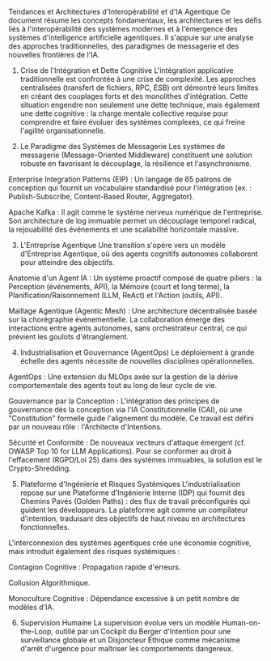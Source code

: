 Tendances et Architectures d'Interopérabilité et d'IA Agentique
Ce document résume les concepts fondamentaux, les architectures et les défis liés à l'interopérabilité des systèmes modernes et à l'émergence des systèmes d'intelligence artificielle agentiques. Il s'appuie sur une analyse des approches traditionnelles, des paradigmes de messagerie et des nouvelles frontières de l'IA.

1. Crise de l'Intégration et Dette Cognitive
L'intégration applicative traditionnelle est confrontée à une crise de complexité. Les approches centralisées (transfert de fichiers, RPC, ESB) ont démontré leurs limites en créant des couplages forts et des monolithes d'intégration. Cette situation engendre non seulement une dette technique, mais également une dette cognitive : la charge mentale collective requise pour comprendre et faire évoluer des systèmes complexes, ce qui freine l'agilité organisationnelle.

2. Le Paradigme des Systèmes de Messagerie
Les systèmes de messagerie (Message-Oriented Middleware) constituent une solution robuste en favorisant le découplage, la résilience et l'asynchronisme.

Enterprise Integration Patterns (EIP) : Un langage de 65 patrons de conception qui fournit un vocabulaire standardisé pour l'intégration (ex. : Publish-Subscribe, Content-Based Router, Aggregator).

Apache Kafka : Il agit comme le système nerveux numérique de l'entreprise. Son architecture de log immuable permet un découplage temporel radical, la rejouabilité des événements et une scalabilité horizontale massive.

3. L'Entreprise Agentique
Une transition s'opère vers un modèle d'Entreprise Agentique, où des agents cognitifs autonomes collaborent pour atteindre des objectifs.

Anatomie d'un Agent IA : Un système proactif composé de quatre piliers : la Perception (événements, API), la Mémoire (court et long terme), la Planification/Raisonnement (LLM, ReAct) et l'Action (outils, API).

Maillage Agentique (Agentic Mesh) : Une architecture décentralisée basée sur la chorégraphie événementielle. La collaboration émerge des interactions entre agents autonomes, sans orchestrateur central, ce qui prévient les goulots d'étranglement.

4. Industrialisation et Gouvernance (AgentOps)
Le déploiement à grande échelle des agents nécessite de nouvelles disciplines opérationnelles.

AgentOps : Une extension du MLOps axée sur la gestion de la dérive comportementale des agents tout au long de leur cycle de vie.

Gouvernance par la Conception : L'intégration des principes de gouvernance dès la conception via l'IA Constitutionnelle (CAI), où une "Constitution" formelle guide l'alignement du modèle. Ce travail est défini par un nouveau rôle : l'Architecte d'Intentions.

Sécurité et Conformité : De nouveaux vecteurs d'attaque émergent (cf. OWASP Top 10 for LLM Applications). Pour se conformer au droit à l'effacement (RGPD/Loi 25) dans des systèmes immuables, la solution est le Crypto-Shredding.

5. Plateforme d'Ingénierie et Risques Systémiques
L'industrialisation repose sur une Plateforme d'Ingénierie Interne (IDP) qui fournit des Chemins Pavés (Golden Paths) : des flux de travail préconfigurés qui guident les développeurs. La plateforme agit comme un compilateur d'intention, traduisant des objectifs de haut niveau en architectures fonctionnelles.

L'interconnexion des systèmes agentiques crée une économie cognitive, mais introduit également des risques systémiques :

Contagion Cognitive : Propagation rapide d'erreurs.

Collusion Algorithmique.

Monoculture Cognitive : Dépendance excessive à un petit nombre de modèles d'IA.

6. Supervision Humaine
La supervision évolue vers un modèle Human-on-the-Loop, outillé par un Cockpit du Berger d'Intention pour une surveillance globale et un Disjoncteur Éthique comme mécanisme d'arrêt d'urgence pour maîtriser les comportements dangereux.
